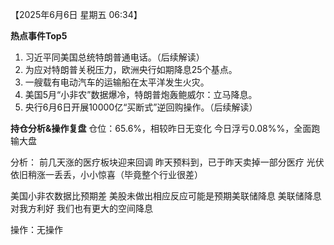 【2025年6月6日 星期五 06:34】

**热点事件Top5**
1. 习近平同美国总统特朗普通电话。（后续解读）
2. 为应对特朗普关税压力，欧洲央行如期降息25个基点。
3. 一艘载有电动汽车的运输船在太平洋发生火灾。
4. 美国5月“小非农”数据爆冷，特朗普炮轰鲍威尔：立马降息。
5. 央行6月6日开展10000亿“买断式”逆回购操作。（后续解读）

**持仓分析&操作复盘**
仓位：65.6%，相较昨日无变化
今日浮亏0.08%%，全面跑输大盘

分析：
前几天涨的医疗板块迎来回调
昨天预料到，已于昨天卖掉一部分医疗
光伏依旧稍涨一丢丢，小小惊喜（毕竟整个行业很差）

美国小非农数据比预期差
美股未做出相应反应可能是预期美联储降息
美联储降息对我方利好
我们也有更大的空间降息

操作：无操作